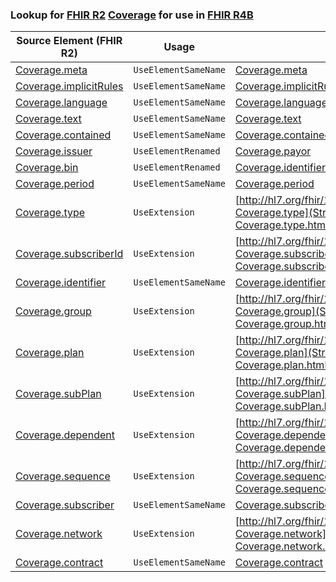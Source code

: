 ### Lookup for [FHIR R2](https://hl7.org/fhir/DSTU2/) [Coverage](https://hl7.org/fhir/DSTU2/Coverage.html) for use in [FHIR R4B](https://hl7.org/fhir/R4B/)

| Source Element (FHIR R2) | Usage | Target |
| -------------- | ----- | ------ |
| [Coverage.meta](https://hl7.org/fhir/DSTU2/Coverage.html#resource) | `UseElementSameName` | [Coverage.meta](https://hl7.org/fhir/R4B/Coverage.html#resource) |
| [Coverage.implicitRules](https://hl7.org/fhir/DSTU2/Coverage.html#resource) | `UseElementSameName` | [Coverage.implicitRules](https://hl7.org/fhir/R4B/Coverage.html#resource) |
| [Coverage.language](https://hl7.org/fhir/DSTU2/Coverage.html#resource) | `UseElementSameName` | [Coverage.language](https://hl7.org/fhir/R4B/Coverage.html#resource) |
| [Coverage.text](https://hl7.org/fhir/DSTU2/Coverage.html#resource) | `UseElementSameName` | [Coverage.text](https://hl7.org/fhir/R4B/Coverage.html#resource) |
| [Coverage.contained](https://hl7.org/fhir/DSTU2/Coverage.html#resource) | `UseElementSameName` | [Coverage.contained](https://hl7.org/fhir/R4B/Coverage.html#resource) |
| [Coverage.issuer](https://hl7.org/fhir/DSTU2/Coverage.html#resource) | `UseElementRenamed` | [Coverage.payor](https://hl7.org/fhir/R4B/Coverage.html#resource) |
| [Coverage.bin](https://hl7.org/fhir/DSTU2/Coverage.html#resource) | `UseElementRenamed` | [Coverage.identifier](https://hl7.org/fhir/R4B/Coverage.html#resource) |
| [Coverage.period](https://hl7.org/fhir/DSTU2/Coverage.html#resource) | `UseElementSameName` | [Coverage.period](https://hl7.org/fhir/R4B/Coverage.html#resource) |
| [Coverage.type](https://hl7.org/fhir/DSTU2/Coverage.html#resource) | `UseExtension` | [http://hl7.org/fhir/1.0/StructureDefinition/extension-Coverage.type](StructureDefinition-ext-R2-Coverage.type.html) |
| [Coverage.subscriberId](https://hl7.org/fhir/DSTU2/Coverage.html#resource) | `UseExtension` | [http://hl7.org/fhir/1.0/StructureDefinition/extension-Coverage.subscriberId](StructureDefinition-ext-R2-Coverage.subscriberId.html) |
| [Coverage.identifier](https://hl7.org/fhir/DSTU2/Coverage.html#resource) | `UseElementSameName` | [Coverage.identifier](https://hl7.org/fhir/R4B/Coverage.html#resource) |
| [Coverage.group](https://hl7.org/fhir/DSTU2/Coverage.html#resource) | `UseExtension` | [http://hl7.org/fhir/1.0/StructureDefinition/extension-Coverage.group](StructureDefinition-ext-R2-Coverage.group.html) |
| [Coverage.plan](https://hl7.org/fhir/DSTU2/Coverage.html#resource) | `UseExtension` | [http://hl7.org/fhir/1.0/StructureDefinition/extension-Coverage.plan](StructureDefinition-ext-R2-Coverage.plan.html) |
| [Coverage.subPlan](https://hl7.org/fhir/DSTU2/Coverage.html#resource) | `UseExtension` | [http://hl7.org/fhir/1.0/StructureDefinition/extension-Coverage.subPlan](StructureDefinition-ext-R2-Coverage.subPlan.html) |
| [Coverage.dependent](https://hl7.org/fhir/DSTU2/Coverage.html#resource) | `UseExtension` | [http://hl7.org/fhir/1.0/StructureDefinition/extension-Coverage.dependent](StructureDefinition-ext-R2-Coverage.dependent.html) |
| [Coverage.sequence](https://hl7.org/fhir/DSTU2/Coverage.html#resource) | `UseExtension` | [http://hl7.org/fhir/1.0/StructureDefinition/extension-Coverage.sequence](StructureDefinition-ext-R2-Coverage.sequence.html) |
| [Coverage.subscriber](https://hl7.org/fhir/DSTU2/Coverage.html#resource) | `UseElementSameName` | [Coverage.subscriber](https://hl7.org/fhir/R4B/Coverage.html#resource) |
| [Coverage.network](https://hl7.org/fhir/DSTU2/Coverage.html#resource) | `UseExtension` | [http://hl7.org/fhir/1.0/StructureDefinition/extension-Coverage.network](StructureDefinition-ext-R2-Coverage.network.html) |
| [Coverage.contract](https://hl7.org/fhir/DSTU2/Coverage.html#resource) | `UseElementSameName` | [Coverage.contract](https://hl7.org/fhir/R4B/Coverage.html#resource) |
